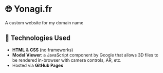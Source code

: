 ﻿# 🌐 Yonagi.fr
A custom website for my domain name

## 🔧 Technologies Used

- **HTML** & **CSS** (no frameworks)
- **Model Viewer**: a JavaScript component by Google that allows 3D files to be rendered in-browser with camera controls, AR, etc.
- Hosted via **GitHub Pages**